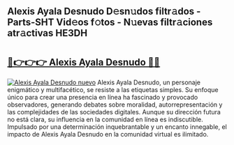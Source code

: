 ## Alexis Ayala Desnudo D𝚎sn𝚞dos filtr𝚊dos - Parts-SHT Vid𝚎os f𝚘tos - N𝚞evas filtr𝚊ciones atr𝚊ctivas HE3DH

# <h2><a href="http://mbdj97f.tromn.icu/?c=Alexis+Ayala+Desnudo">🔗👉👉👉 Alexis Ayala Desnudo 🔗🔗</a></h2>

[![Alexis Ayala Desnudo nuevo](https://i.imgur.com/pEAQMta.gif)](http://mbdj97f.tromn.icu/?c=Alexis+Ayala+Desnudo)
Alexis Ayala Desnudo, un personaje enigmático y multifacético, se resiste a las etiquetas simples. Su enfoque único para crear una presencia en línea ha fascinado y provocado observadores, generando debates sobre moralidad, autorrepresentación y las complejidades de las sociedades digitales. Aunque su dirección futura no está clara, su influencia en la comunidad en línea es indiscutible. Impulsado por una determinación inquebrantable y un encanto innegable, el impacto de Alexis Ayala Desnudo en la comunidad virtual es ilimitado.
